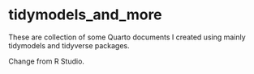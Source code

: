 # tidymodels_and_more
These are collection of some Quarto documents I created using mainly tidymodels and tidyverse packages. 

Change from R Studio.
